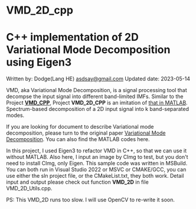 # VMD_2D_cpp
# C++ implementation of 2D Variational Mode Decomposition using Eigen3
Written by: Dodge(Lang HE) asdsay@gmail.com
Updated date: 2023-05-14

VMD, aka Variational Mode Decomposition, is a signal processing tool that decompse the input signal into different band-limited IMFs. 
Similar to the Project [**VMD_CPP**](https://github.com/DodgeHo/VMD_cpp), Project **VMD_2D_CPP**  is an imitation of [that in MATLAB](https://www.mathworks.com/matlabcentral/fileexchange/45918-two-dimensional-variational-mode-decomposition). Spectrum-based decomposition of a 2D input signal into k band-separated modes. 

If you are looking for document to describe Variational mode decomposition, please turn to the original paper [Variational Mode Decomposition](ftp://ftp.math.ucla.edu/pub/camreport/cam14-16.pdf). You can also find the MATLAB codes here.

In this project, I used Eigen3 to refactor VMD in C++, so that we can use it without MATLAB. Also here, I input an image by CImg to test, but you don't need to install CImg, only Eigen. This sample code was written in MSBuild. You can both run in Visual Studio 2022 or MSVC or CMAKE/GCC, you can use either the sln project file, or the CMakeList.txt, they both work.
Detail input and output please check out function **VMD_2D** in file VMD_2D_Utils.cpp.

PS: This VMD_2D runs too slow. I will use OpenCV to re-write it soon.
